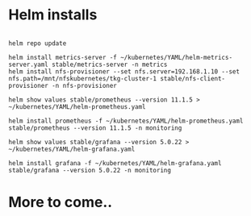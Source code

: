 # Helm installs

<pre><code>
helm repo update

helm install metrics-server -f ~/kubernetes/YAML/helm-metrics-server.yaml stable/metrics-server -n metrics
helm install nfs-provisioner --set nfs.server=192.168.1.10 --set nfs.path=/mnt/nfskubernetes/tkg-cluster-1 stable/nfs-client-provisioner -n nfs-provisioner

helm show values stable/prometheus --version 11.1.5 > ~/kubernetes/YAML/helm-prometheus.yaml

helm install prometheus -f ~/kubernetes/YAML/helm-prometheus.yaml stable/prometheus --version 11.1.5 -n monitoring

helm show values stable/grafana --version 5.0.22 > ~/kubernetes/YAML/helm-grafana.yaml

helm install grafana -f ~/kubernetes/YAML/helm-grafana.yaml stable/grafana --version 5.0.22 -n monitoring
</pre></code>

# More to come..
